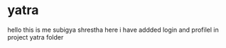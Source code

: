 # yatra
hello this is me subigya shrestha 
    here i have addded login and profilel in project yatra folder